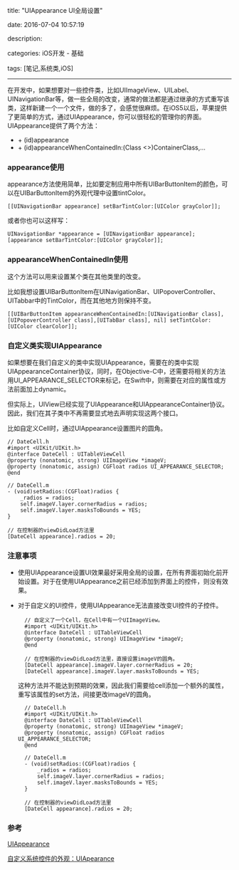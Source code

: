 title: "UIAppearance UI全局设置"

date: 2016-07-04 10:57:19

description:

categories: iOS开发 - 基础

tags: [笔记,系统类,iOS]

---

在开发中，如果想要对一些控件类，比如UIImageView、UILabel、UINavigationBar等，做一些全局的改变，通常的做法都是通过继承的方式重写该类，这样新建一个一个文件，做的多了，会感觉很麻烦。在iOS5以后，苹果提供了更简单的方式，通过UIAppearance，你可以很轻松的管理你的界面。UIAppearance提供了两个方法：

* \+ (id)appearance
* \+ (id)appearanceWhenContainedIn:(Class <>)ContainerClass,...

<!--more-->

### appearance使用

appearance方法使用简单，比如要定制应用中所有UIBarButtonItem的颜色，可以在UIBarButtonItem的外观代理中设置tintColor。

	[[UINavigationBar appearance] setBarTintColor:[UIColor grayColor]];

或者你也可以这样写：

	UINavigationBar *appearance = [UINavigationBar appearance];
	[appearance setBarTintColor:[UIColor grayColor]];

### appearanceWhenContainedIn使用

这个方法可以用来设置某个类在其他类里的改变。

比如我想设置UIBarButtonItem在UINavigationBar、UIPopoverController、UITabbar中的TintColor，而在其他地方则保持不变。

    [[UIBarButtonItem appearanceWhenContainedIn:[UINavigationBar class], [UIPopoverController class],[UITabBar class], nil] setTintColor:[UIColor clearColor]];
    
### 自定义类实现UIAppearance

如果想要在我们自定义的类中实现UIAppearance，需要在的类中实现UIAppearanceContainer协议，同时，在Objective-C中，还需要将相关的方法用UI_APPEARANCE_SELECTOR来标记，在Swift中，则需要在对应的属性或方法前面加上dynamic。

但实际上，UIView已经实现了UIAppearance和UIAppearanceContainer协议。因此，我们在其子类中不再需要显式地去声明实现这两个接口。

比如自定义Cell时，通过UIAppearance设置图片的圆角。

	// DateCell.h
    #import <UIKit/UIKit.h>
	@interface DateCell : UITableViewCell
	@property (nonatomic, strong) UIImageView *imageV;
	@property (nonatomic, assign) CGFloat radios UI_APPEARANCE_SELECTOR;
	@end
	
	// DateCell.m
	- (void)setRadios:(CGFloat)radios {
	    _radios = radios;
	    self.imageV.layer.cornerRadius = radios;
	    self.imageV.layer.masksToBounds = YES;
	}
	
	// 在控制器的viewDidLoad方法里
	[DateCell appearance].radios = 20;
    
### 注意事项

* 使用UIAppearance设置UI效果最好采用全局的设置，在所有界面初始化前开始设置。对于在使用UIAppearance之前已经添加到界面上的控件，则没有效果。

* 对于自定义的UI控件，使用UIAppearance无法直接改变UI控件的子控件。

		// 自定义了一个Cell，在Cell中有一个UIImageView。
		#import <UIKit/UIKit.h>
		@interface DateCell : UITableViewCell
		@property (nonatomic, strong) UIImageView *imageV;
		@end
		
		// 在控制器的viewDidLoad方法里，直接设置imageV的圆角。
		[DateCell appearance].imageV.layer.cornerRadius = 20;
    	[DateCell appearance].imageV.layer.masksToBounds = YES;
    
    这种方法并不能达到预期的效果，因此我们需要给cell添加一个额外的属性，重写该属性的set方法，间接更改imageV的圆角。
    
    	// DateCell.h
	    #import <UIKit/UIKit.h>
		@interface DateCell : UITableViewCell
		@property (nonatomic, strong) UIImageView *imageV;
		@property (nonatomic, assign) CGFloat radios UI_APPEARANCE_SELECTOR;
		@end
		
		// DateCell.m
		- (void)setRadios:(CGFloat)radios {
		    _radios = radios;
		    self.imageV.layer.cornerRadius = radios;
		    self.imageV.layer.masksToBounds = YES;
		}
		
		// 在控制器的viewDidLoad方法里
		[DateCell appearance].radios = 20;
		
### 参考

[UIAppearance](https://developer.apple.com/library/ios/documentation/UIKit/Reference/UIAppearance_Protocol/index.html#//apple_ref/occ/intfcm/UIAppearance/appearanceForTraitCollection:)

[自定义系统控件的外观：UIApearance](http://www.cocoachina.com/ios/20150723/12671.html)
